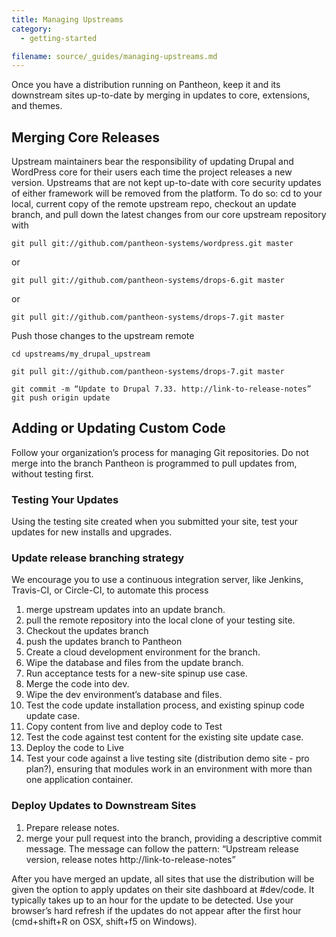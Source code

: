 ```yaml
---
title: Managing Upstreams
category:
  - getting-started

filename: source/_guides/managing-upstreams.md
---
```


Once you have a distribution running on Pantheon, keep it and its downstream sites up-to-date by merging in updates to core, extensions, and themes.

## Merging Core Releases

Upstream maintainers bear the responsibility of updating Drupal and WordPress core for their users each time the project releases a new version. Upstreams that are not kept up-to-date with core security updates of either framework will be removed from the platform. To do so: cd to your local, current copy of the remote upstream repo, checkout an update branch, and pull down the latest changes from our core upstream repository with

`git pull git://github.com/pantheon-systems/wordpress.git master`

or

`git pull git://github.com/pantheon-systems/drops-6.git master`

or

`git pull git://github.com/pantheon-systems/drops-7.git master`

Push those changes to the upstream remote

`cd upstreams/my_drupal_upstream`

`git pull git://github.com/pantheon-systems/drops-7.git master`

`git commit -m “Update to Drupal 7.33. http://link-to-release-notes” git push origin update`

## Adding or Updating Custom Code

Follow your organization’s process for managing Git repositories. Do not merge into the branch Pantheon is programmed to pull updates from, without testing first.

### Testing Your Updates

Using the testing site created when you submitted your site, test your updates for new installs and upgrades.

### Update release branching strategy

We encourage you to use a continuous integration server, like Jenkins, Travis-CI, or Circle-CI, to automate this process

1. merge upstream updates into an update branch.
2. pull the remote repository into the local clone of your testing site.
3. Checkout the updates branch
4. push the updates branch to Pantheon
5. Create a cloud development environment for the branch.
6. Wipe the database and files from the update branch.
7. Run acceptance tests for a new-site spinup use case.
8. Merge the code into dev.
9. Wipe the dev environment’s database and files.
10. Test the code update installation process, and existing spinup code update case.
11. Copy content from live and deploy code to Test
12. Test the code against test content for the existing site update case.
13. Deploy the code to Live
14. Test your code against a live testing site (distribution demo site - pro plan?), ensuring that modules work in an environment with more than one application container.

### Deploy Updates to Downstream Sites

1. Prepare release notes.
2. merge your pull request into the branch, providing a descriptive commit message. The message can follow the pattern: “Upstream release version, release notes http://link-to-release-notes”

After you have merged an update, all sites that use the distribution will be given the option to apply updates on their site dashboard at #dev/code. It typically takes up to an hour for the update to be detected. Use your browser’s hard refresh if the updates do not appear after the first hour (cmd+shift+R on OSX, shift+f5 on Windows).
